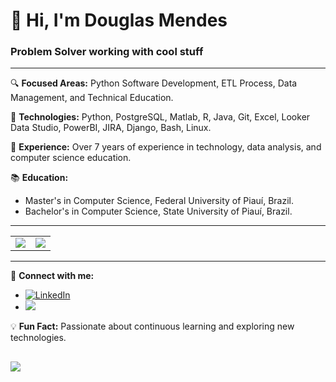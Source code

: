 # 👋 Hi, I'm Douglas Mendes

### Problem Solver working with cool stuff

---

🔍 **Focused Areas:** Python Software Development, ETL Process, Data Management, and Technical Education.

🌟 **Technologies:** Python, PostgreSQL, Matlab, R, Java, Git, Excel, Looker Data Studio, PowerBI,  JIRA, Django, Bash, Linux.

🏅 **Experience:** Over 7 years of experience in technology, data analysis, and computer science education.

📚 **Education:** 
- Master's in Computer Science, Federal University of Piauí, Brazil.
- Bachelor's in Computer Science, State University of Piauí, Brazil.

---

<table>
  <tr>
    <td>
      <img src="https://github-readme-stats.vercel.app/api?username=douglasepol&show_icons=true&title_color=783c00&text_color=af552e&icon_color=783c00&bg_color=f8efd4&cache_seconds=2300">
    </td>
    <td>
      <img src="https://github-readme-stats.vercel.app/api/top-langs/?username=douglasepol&layout=compact&title_color=783c00&text_color=af552e&bg_color=f8efd4">
    </td>
  </tr>
</table>

---

🔗 **Connect with me:**
- [![LinkedIn](https://img.shields.io/badge/linkedin-%230077B5.svg?style=for-the-badge&logo=linkedin&logoColor=white)](https://www.linkedin.com/in/douglas-sepol/)
- <a href="mailto:douglasmendes18ds@gmail.com" target="_blank">
    <img src="https://img.shields.io/badge/Gmail-D14836?style=for-the-badge&logo=gmail&logoColor=white" />
  </a>


💡 **Fun Fact:** Passionate about continuous learning and exploring new technologies.

  ![](https://komarev.com/ghpvc/?username=douglasepol&color=lightgrey)  
---

